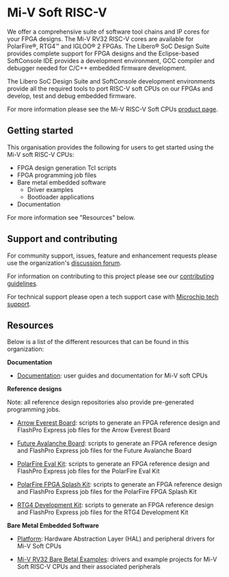 # Mi-V Soft RISC-V

We offer a comprehensive suite of software tool chains and IP cores for your FPGA designs. 
The Mi-V RV32 RISC-V cores are available for PolarFire®, RTG4™ and IGLOO® 2 FPGAs. 
The Libero® SoC Design Suite provides complete support for FPGA designs and the Eclipse-based SoftConsole IDE provides a development environment, GCC compiler and debugger needed for C/C++ embedded firmware development.

The Libero SoC Design Suite and SoftConsole development environments provide all the required tools to port RISC-V soft CPUs on our FPGAs and develop, test and debug embedded firmware.

For more information please see the Mi-V RISC-V Soft CPUs [product page](https://www.microchip.com/en-us/products/fpgas-and-plds/fpga-and-soc-design-tools/mi-v/soft-cpus).

## Getting started

This organisation provides the following for users to get started using the Mi-V soft RISC-V CPUs:

- FPGA design generation Tcl scripts
- FPGA programming job files
- Bare metal embedded software
    - Driver examples
    - Bootloader applications
- Documentation

For more information see "Resources" below.

## Support and contributing

For community support, issues, feature and enhancement requests please use the organization's [discussion forum](https://github.com/orgs/Mi-V-Soft-RISC-V/discussions).

For information on contributing to this project please see our [contributing guidelines]().

For technical support please open a tech support case with [Microchip tech support](https://microchipsupport.force.com/s/).

## Resources

Below is a list of the different resources that can be found in this organization:

**Documentation**

- [Documentation](https://github.com/Mi-V-Soft-RISC-V/miv-rv32-documentation): user guides and documentation for Mi-V soft CPUs

**Reference designs**

Note: all reference design repositories also provide pre-generated programming jobs.

- [Arrow Everest Board](https://github.com/Mi-V-Soft-RISC-V/Arrow-Everest-Board):
  scripts to generate an FPGA reference design and FlashPro Express job files for the Arrow Everest Board

- [Future Avalanche Board](https://github.com/Mi-V-Soft-RISC-V/Future-Avalanche-Board):
  scripts to generate an FPGA reference design and FlashPro Express job files for the Future Avalanche Board

- [PolarFire Eval Kit](https://github.com/Mi-V-Soft-RISC-V/PolarFire-Eval-Kit):
  scripts to generate an FPGA reference design and FlashPro Express job files for the PolarFire Eval Kit

- [PolarFire FPGA Splash Kit](https://github.com/Mi-V-Soft-RISC-V/PolarFire-FPGA-Splash-Kit):
  scripts to generate an FPGA reference design and FlashPro Express job files for the PolarFire FPGA Splash Kit

- [RTG4 Development Kit](https://github.com/Mi-V-Soft-RISC-V/RTG4-Development-Kit):
  scripts to generate an FPGA reference design and FlashPro Express job files for the RTG4 Development Kit

**Bare Metal Embedded Software**

- [Platform](https://github.com/Mi-V-Soft-RISC-V/platform): Hardware Abstraction Layer (HAL) and
  peripheral drivers for Mi-V Soft CPUs

- [Mi-V RV32 Bare Betal Examples](https://github.com/Mi-V-Soft-RISC-V/miv-rv32-bare-metal-examples):
  drivers and example projects for Mi-V Soft RISC-V CPUs and their associated peripherals
